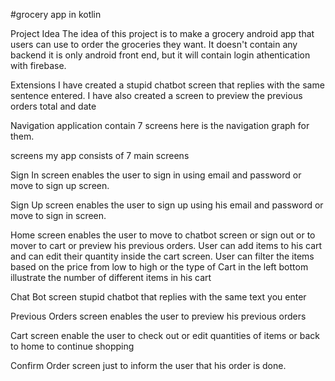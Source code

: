 #grocery app in kotlin


Project Idea
The idea of this project is to make a grocery android app that users can use to order the groceries they want. It doesn't contain any backend it is only android front end, but it will contain login athentication with firebase.

Extensions
I have created a stupid chatbot screen that replies with the same sentence entered. I have also created a screen to preview the previous orders total and date

Navigation
application contain 7 screens here is the navigation graph for them.


screens
my app consists of 7 main screens

Sign In screen
enables the user to sign in using email and password or move to sign up screen.

Sign Up screen
enables the user to sign up using his email and password or move to sign in screen.

Home screen
enables the user to move to chatbot screen or sign out or to mover to cart or preview his previous orders. User can add items to his cart and can edit their quantity inside the cart screen. User can filter the items based on the price from low to high or the type of Cart in the left bottom illustrate the number of different items in his cart

Chat Bot screen
stupid chatbot that replies with the same text you enter

Previous Orders screen
enables the user to preview his previous orders

Cart screen
enable the user to check out or edit quantities of items or back to home to continue shopping

Confirm Order screen
just to inform the user that his order is done.
